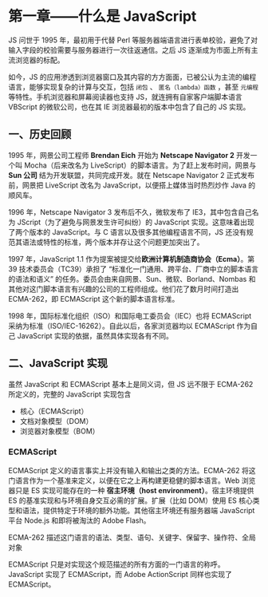 # 第一章——什么是 JavaScript

JS 问世于 1995 年，最初用于代替 Perl 等服务器端语言进行表单校验，避免了对输入字段的校验需要与服务器进行一次往返通信。之后 JS 逐渐成为市面上所有主流浏览器的标配。

如今，JS 的应用渗透到浏览器窗口及其内容的方方面面，已被公认为主流的编程语言，能够实现复杂的计算与交互，包括 `闭包` 、 `匿名（lambda）函数` ，甚至 `元编程` 等特性。手机浏览器和屏幕阅读器也支持 JS，就连拥有自家客户端脚本语言 VBScript 的微软公司，也在其 IE 浏览器最初的版本中包含了自己的 JS 实现。

## 一、历史回顾

1995 年，网景公司工程师 **Brendan Eich** 开始为 **Netscape Navigator 2** 开发一个叫 Mocha（后来改名为 LiveScript）的脚本语言。为了赶上发布时间，网景与 **Sun 公司** 结为开发联盟，共同完成开发。就在 Netscape Navigator 2 正式发布前，网景把 LiveScript 改名为 JavaScript，以便搭上媒体当时热烈炒作 Java 的顺风车。

1996 年，Netscape Navigator 3 发布后不久，微软发布了 IE3，其中包含自己名为 JScript（为了避免与网景发生许可纠纷）的 JavaScript 实现。这意味着出现了两个版本的 JavaScript。与 C 语言以及很多其他编程语言不同，JS 还没有规范其语法或特性的标准，两个版本并存让这个问题更加突出了。

1997 年，JavaScript 1.1 作为提案被提交给**欧洲计算机制造商协会（Ecma）**。第 39 技术委员会（TC39）承担了 “标准化一门通用、跨平台、厂商中立的脚本语言的语法和语义” 的任务。委员会由来自网景、Sun、微软、Borland、Nombas 和其他对这门脚本语言有兴趣的公司的工程师组成。他们花了数月时间打造出 ECMA-262，即 ECMAScript 这个新的脚本语言标准。

1998 年，国际标准化组织（ISO）和国际电工委员会（IEC）也将 ECMAScript 采纳为标准（ISO/IEC-16262）。自此以后，各家浏览器均以 ECMAScript 作为自己 JavaScript 实现的依据，虽然具体实现各有不同。

## 二、JavaScript 实现

虽然 JavaScript 和 ECMAScript 基本上是同义词，但 JS 远不限于 ECMA-262 所定义的，完整的 JavaScript 实现包含

+ 核心（ECMAScript）
+ 文档对象模型（DOM）
+ 浏览器对象模型（BOM）

### ECMAScript
ECMAScript 定义的语言事实上并没有输入和输出之类的方法。ECMA-262 将这门语言作为一个基准来定义，以便在它之上再构建更稳健的脚本语言。Web 浏览器只是 ES 实现可能存在的一种 **宿主环境（host environment）**。宿主环境提供 ES 的基准实现和与环境自身交互必需的扩展。扩展（比如 DOM）使用 ES 核心类型和语法，提供特定于环境的额外功能。其他宿主环境还有服务器端 JavaScript 平台 Node.js 和即将被淘汰的 Adobe Flash。

ECMA-262 描述这门语言的语法、类型、语句、关键字、保留字、操作符、全局对象

ECMAScript 只是对实现这个规范描述的所有方面的一门语言的称呼。JavaScript 实现了 ECMAScript，而 Adobe ActionScript 同样也实现了 ECMAScript。